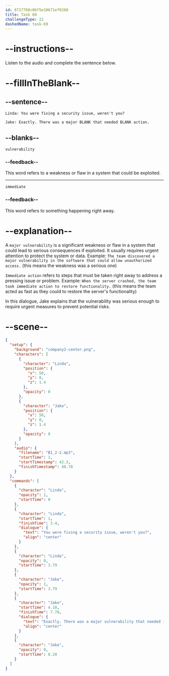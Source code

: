 ```yaml
---
id: 6717760c06f5e10671ef0268
title: Task 69
challengeType: 22
dashedName: task-69
---
```


<!-- (Audio) Linda: You were fixing a security issue, weren't you? Jake: Exactly. There was a major vulnerability that needed immediate action. -->

# --instructions--

Listen to the audio and complete the sentence below.

# --fillInTheBlank--

## --sentence--

`Linda: You were fixing a security issue, weren't you?`

`Jake: Exactly. There was a major BLANK that needed BLANK action.`

## --blanks--

`vulnerability`

### --feedback--

This word refers to a weakness or flaw in a system that could be exploited.

---

`immediate`

### --feedback--

This word refers to something happening right away.

# --explanation--

A `major vulnerability` is a significant weakness or flaw in a system that could lead to serious consequences if exploited. It usually requires urgent attention to protect the system or data. Example: `The team discovered a major vulnerability in the software that could allow unauthorized access.` (this means the weakness was a serious one) 

`Immediate action` refers to steps that must be taken right away to address a pressing issue or problem. Example: `When the server crashed, the team took immediate action to restore functionality.` (this means the team acted as fast as they could to restore the server's functionality) 

In this dialogue, Jake explains that the vulnerability was serious enough to require urgent measures to prevent potential risks.

# --scene--

```json
{
  "setup": {
    "background": "company2-center.png",
    "characters": [
      {
        "character": "Linda",
        "position": {
          "x": 50,
          "y": 0,
          "z": 1.4
        },
        "opacity": 0
      },
      {
        "character": "Jake",
        "position": {
          "x": 50,
          "y": 0,
          "z": 1.4
        },
        "opacity": 0
      }
    ],
    "audio": {
      "filename": "B1_2-2.mp3",
      "startTime": 1,
      "startTimestamp": 42.3,
      "finishTimestamp": 48.78
    }
  },
  "commands": [
    {
      "character": "Linda",
      "opacity": 1,
      "startTime": 0
    },
    {
      "character": "Linda",
      "startTime": 1,
      "finishTime": 3.4,
      "dialogue": {
        "text": "You were fixing a security issue, weren't you?",
        "align": "center"
      }
    },
    {
      "character": "Linda",
      "opacity": 0,
      "startTime": 3.79
    },
    {
      "character": "Jake",
      "opacity": 1,
      "startTime": 3.79
    },
    {
      "character": "Jake",
      "startTime": 4.18,
      "finishTime": 7.78,
      "dialogue": {
        "text": "Exactly. There was a major vulnerability that needed immediate action.",
        "align": "center"
      }
    },
    {
      "character": "Jake",
      "opacity": 0,
      "startTime": 8.28
    }
  ]
}
```
